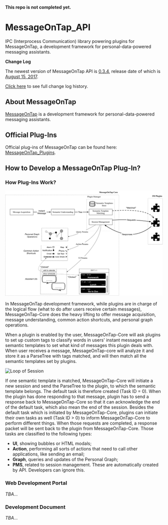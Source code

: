 **This repo is not completed yet.**

# MessageOnTap_API
IPC (Interprocess Communication) library powering plugins for MessageOnTap, a development framework for personal-data-powered messaging assistants.

**Change Log**

The newest version of MessageOnTap API is <u>0.3.4</u>, release date of which is <u>August 15, 2017</u>.

[Click here](CHANGELOG.md) to see full change log history.

## About MessageOnTap
[MessageOnTap](https://github.com/chentc/MessageOnTap) is a development framework for personal-data-powered messaging assistants.

## Official Plug-Ins
Official plug-ins of MessageOnTap can be found here: [MessageOnTap_Plugins](https://github.com/adamyi/MessageOnTap_Plugins).

## How to Develop a MessageOnTap Plug-In?
### How Plug-Ins Work?
<!--![Workflow](images/chrysanthemum.jpeg)-->
![Architecture](images/core_plugin_architecture.jpg)

In MessageOnTap development framework, while plugins are in charge of the logical flow (what to do after users receive certain messages), MessageOnTap-Core does the heavy lifting to offer message acquisition, message understanding, common action shortcuts, and personal graph operations.

When a plugin is enabled by the user, MessageOnTap-Core will ask plugins to set up custom tags to classify words in users' instant messages and semantic templates to set what kind of messages this plugin deals with. When user receives a message, MessageOnTap-core will analyze it and store it as a ParseTree with tags matched, and will then match all the semantic templates set by plugins.

![Loop of Session](images/session.jpg)

If one semantic template is matched, MessageOnTap-Core will initiate a new session and send the ParseTree to the plugin, to which the semantic template belongs. The default task is therefore created (Task ID = 0). When the plugin has done responding to that message, plugin has to send a response back to MessageOnTap-Core so that it can acknowledge the end of the default task, which also mean the end of the session. Besides the default task which is initiated by MessageOnTap-Core, plugins can initiate their own tasks as well (Task ID > 0) to inform MessageOnTap-Core to perform different things. When those requests are completed, a response packet will be sent back to the plugin from MessageOnTap-Core. Those tasks are classified to the following types:

* **UI**, showing bubbles or HTML modals;
* **Action**, performing all sorts of actions that need to call other applications, like sending an email;
* **Graph**, queries and updates of the Personal Graph;
* **PMS**, related to session management. These are automatically created by API. Developers can ignore this.

### Web Development Portal
*TBA...*
### Development Document
*TBA...*
